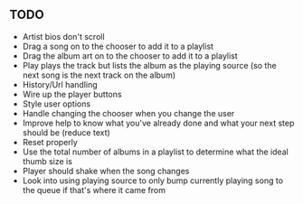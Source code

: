 ## TODO
* Artist bios don't scroll
* Drag a song on to the chooser to add it to a playlist
* Drag the album art on to the chooser to add it to a playlist
* Play plays the track but lists the album as the playing source (so the next song is the next track on the album)
* History/Url handling
* Wire up the player buttons
* Style user options
* Handle changing the chooser when you change the user
* Improve help to know what you've already done and what your next step should be (reduce text)
* Reset properly
* Use the total number of albums in a playlist to determine what the ideal thumb size is
* Player should shake when the song changes
* Look into using playing source to only bump currently playing song to the queue if that's where it came from